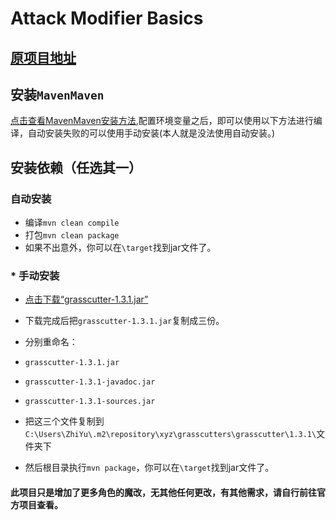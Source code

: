 # Attack Modifier Basics

## [原项目地址](https://github.com/NotThorny/AttackModifier/tree/master)

## 安装`MavenMaven`
[点击查看MavenMaven安装方法](https://blog.csdn.net/qq_38190185/article/details/115921070),配置环境变量之后，即可以使用以下方法进行编译，自动安装失败的可以使用手动安装(本人就是没法使用自动安装。)

##  安装依赖（任选其一）

### 自动安装

* 编译`mvn clean compile`
* 打包`mvn clean package`
* 如果不出意外，你可以在`\target`找到jar文件了。

### * 手动安装
* [点击下载“grasscutter-1.3.1.jar”](https://github.com/Grasscutters/Grasscutter/releases/download/v1.3.1/grasscutter-1.3.1.jar)

* 下载完成后把`grasscutter-1.3.1.jar`复制成三份。

* 分别重命名：
* `grasscutter-1.3.1.jar`

* `grasscutter-1.3.1-javadoc.jar`

* `grasscutter-1.3.1-sources.jar`

* 把这三个文件复制到`C:\Users\ZhiYu\.m2\repository\xyz\grasscutters\grasscutter\1.3.1\`文件夹下

* 然后根目录执行`mvn package`，你可以在`\target`找到jar文件了。

####  此项目只是增加了更多角色的魔改，无其他任何更改，有其他需求，请自行前往官方项目查看。